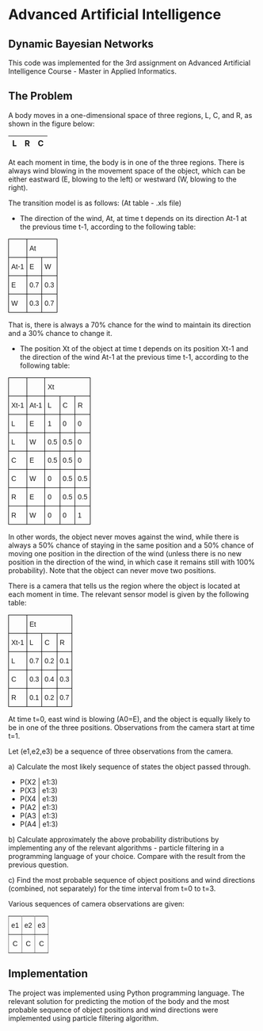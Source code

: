 # Advanced Artificial Intelligence
## Dynamic Bayesian Networks
This code was implemented for the 3rd assignment on Advanced Artificial Intelligence Course - Master in Applied Informatics.

## The Problem

A body moves in a one-dimensional space of three regions, L, C, and R, as shown in the figure below:


| L | R | C |
|:-:|:-:|:-:|


At each moment in time, the body is in one of the three regions. There is always wind blowing in the movement space of the object, which can be either eastward (E, blowing to the left) or westward (W, blowing to the right).

The transition model is as follows: (At table - .xls file)

-  The direction of the wind, At, at time t depends on its direction At-1 at the previous time t-1, according to the following table:


<table class="tg">
<tbody>
  <tr>
    <td class="tg-t6k2"></td>
    <td class="tg-lhti" colspan="2">At</td>
  </tr>
  <tr>
    <td class="tg-vrnj">At-1</td>
    <td class="tg-nrix">E</td>
    <td class="tg-nrix">W</td>
  </tr>
  <tr>
    <td class="tg-9wq8">E</td>
    <td class="tg-nrix">0.7</td>
    <td class="tg-nrix">0.3</td>
  </tr>
  <tr>
    <td class="tg-9wq8">W</td>
    <td class="tg-nrix">0.3</td>
    <td class="tg-nrix">0.7</td>
  </tr>
</tbody>
</table>

That is, there is always a 70% chance for the wind to maintain its direction and a 30% chance to change it.

-  The position Xt of the object at time t depends on its position Xt-1 and the direction of the wind At-1 at the previous time t-1, according to the following table:

<table class="tg">
<tbody>
  <tr>
    <td class="tg-t6k2"></td>
    <td class="tg-uzvj"></td>
    <td class="tg-vrnj" colspan="3">Xt</td>
  </tr>
  <tr>
    <td class="tg-vrnj">Xt-1</td>
    <td class="tg-vrnj">At-1</td>
    <td class="tg-9wq8">L</td>
    <td class="tg-9wq8">C</td>
    <td class="tg-9wq8">R</td>
  </tr>
  <tr>
    <td class="tg-9wq8">L</td>
    <td class="tg-9wq8">E</td>
    <td class="tg-9wq8">1</td>
    <td class="tg-9wq8">0</td>
    <td class="tg-9wq8">0</td>
  </tr>
  <tr>
    <td class="tg-9wq8">L</td>
    <td class="tg-9wq8">W</td>
    <td class="tg-9wq8">0.5</td>
    <td class="tg-9wq8">0.5</td>
    <td class="tg-9wq8">0</td>
  </tr>
  <tr>
    <td class="tg-9wq8">C</td>
    <td class="tg-9wq8">E</td>
    <td class="tg-9wq8">0.5</td>
    <td class="tg-9wq8">0.5</td>
    <td class="tg-9wq8">0</td>
  </tr>
  <tr>
    <td class="tg-9wq8">C</td>
    <td class="tg-9wq8">W</td>
    <td class="tg-9wq8">0</td>
    <td class="tg-9wq8">0.5</td>
    <td class="tg-9wq8">0.5</td>
  </tr>
  <tr>
    <td class="tg-9wq8">R</td>
    <td class="tg-9wq8">E</td>
    <td class="tg-9wq8">0</td>
    <td class="tg-9wq8">0.5</td>
    <td class="tg-9wq8">0.5</td>
  </tr>
  <tr>
    <td class="tg-9wq8">R</td>
    <td class="tg-9wq8">W</td>
    <td class="tg-9wq8">0</td>
    <td class="tg-9wq8">0</td>
    <td class="tg-9wq8">1</td>
  </tr>
</tbody>
</table>


In other words, the object never moves against the wind, while there is always a 50% chance of staying in the same position and a 50% chance of moving one position in the direction of the wind (unless there is no new position in the direction of the wind, in which case it remains still with 100% probability). Note that the object can never move two positions.

There is a camera that tells us the region where the object is located at each moment in time. The relevant sensor model is given by the following table:
<table class="tg">
<tbody>
  <tr>
    <td class="tg-t6k2"></td>
    <td class="tg-lhti" colspan="3">Et</td>
  </tr>
  <tr>
    <td class="tg-wa9f">Xt-1</td>
    <td class="tg-cly1">L</td>
    <td class="tg-cly1">C</td>
    <td class="tg-cly1">R</td>
  </tr>
  <tr>
    <td class="tg-lboi">L</td>
    <td class="tg-cly1">0.7</td>
    <td class="tg-cly1">0.2</td>
    <td class="tg-cly1">0.1</td>
  </tr>
  <tr>
    <td class="tg-lboi">C</td>
    <td class="tg-cly1">0.3</td>
    <td class="tg-cly1">0.4</td>
    <td class="tg-cly1">0.3</td>
  </tr>
  <tr>
    <td class="tg-cly1">R</td>
    <td class="tg-cly1">0.1</td>
    <td class="tg-cly1">0.2</td>
    <td class="tg-cly1">0.7</td>
  </tr>
</tbody>
</table>

At time t=0, east wind is blowing (A0=E), and the object is equally likely to be in one of the three positions. Observations from the camera start at time t=1.

Let (e1,e2,e3) be a sequence of three observations from the camera.

a) Calculate the most likely sequence of states the object passed through.

-   P(X2 | e1:3)
-   P(X3 | e1:3)
-   P(X4 | e1:3)
-   P(A2 | e1:3)
-   P(A3 | e1:3)
-   P(A4 | e1:3)

b) Calculate approximately the above probability distributions by implementing any of the relevant algorithms - particle filtering in a programming language of your choice. Compare with the result from the previous question.

c) Find the most probable sequence of object positions and wind directions (combined, not separately) for the time interval from t=0 to t=3.

Various sequences of camera observations are given:

<style type="text/css">
.tg  {border-collapse:collapse;border-spacing:0;}
.tg td{border-color:black;border-style:solid;border-width:1px;font-family:Arial, sans-serif;font-size:14px;
  overflow:hidden;padding:10px 5px;word-break:normal;}
.tg th{border-color:black;border-style:solid;border-width:1px;font-family:Arial, sans-serif;font-size:14px;
  font-weight:normal;overflow:hidden;padding:10px 5px;word-break:normal;}
.tg .tg-c3ow{border-color:inherit;text-align:center;vertical-align:top}
</style>
<table class="tg">
<tbody>
  <tr>
    <td class="tg-c3ow">e1</td>
    <td class="tg-c3ow">e2</td>
    <td class="tg-c3ow">e3</td>
  </tr>
  <tr>
    <td class="tg-c3ow">C</td>
    <td class="tg-c3ow">C</td>
    <td class="tg-c3ow">C</td>
  </tr>
</tbody>
</table>

## Implementation

The project was implemented using Python programming language. The relevant solution for predicting the motion of the body and the most probable sequence of object positions and wind directions were implemented using particle filtering algorithm.
